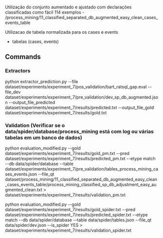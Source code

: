 Utilização do conjunto aumentado e ajustado com declarações classificadas como fácil 114 exemplos
    - /process_mining/11_classified_separated_db_augmented_easy_clean_cases_events_table

Utilizacao de tabela normalizada para os cases e events
- tabelas (cases, events)


## Commands
### Extractors
python extractor_prediction.py --file dataset/experiments/experiment_7/pos_validation/bart_ratsql_gap.eval --file_dev dataset/experiments/experiment_7/pre_validation/dev_sp_db_augmented.json --output_file_predicted dataset/experiments/experiment_7/results/predicted.txt --output_file_gold dataset/experiments/experiment_7/results/gold.txt

### Validation (Verificar se o data/spider/database/process_mining está com log ou várias tabelas em um banco de dados)
python evaluation_modified.py --gold dataset/experiments/experiment_7/results/gold_pm.txt --pred dataset/experiments/experiment_7/results/predicted_pm.txt --etype match --db data/spider/database --table dataset/experiments/experiment_7/pre_validation/tables_process_mining_cases_events.json --file_qt dataset/process_mining/11_classified_separated_db_augmented_easy_clean_cases_events_table/process_mining_classified_sp_db_adjustment_easy_augmented_clean.txt > dataset/experiments/experiment_7/results/validation_pm.txt

python evaluation_modified.py --gold dataset/experiments/experiment_7/results/gold_spider.txt --pred dataset/experiments/experiment_7/results/predicted_spider.txt --etype match --db data/spider/database --table data/spider/tables.json --file_qt data/spider/dev.json  --is_spider YES > dataset/experiments/experiment_7/results/validation_spider.txt